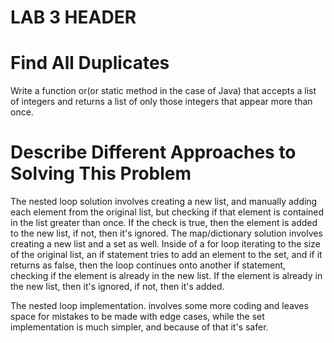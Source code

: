 # LAB 3 HEADER

# Find All Duplicates
Write a function or(or static method in the case of Java) that accepts a list of integers and returns a list of only those integers that appear more than once.

# Describe Different Approaches to Solving This Problem
The nested loop solution involves creating a new list, and manually adding each element from the original list, but checking if that element is contained in the list greater than once. If the check is true, then the element is added to the new list, if not, then it's ignored.
The map/dictionary solution involves creating a new list and a set as well. Inside of a for loop iterating to the size of the original list, an if statement tries to add an element to the set, and if it returns as false, then the loop continues onto another if statement, checking if the element is already in the new list. If the element is already in the new list, then it's ignored, if not, then it's added.

The nested loop implementation. involves some more coding and leaves space for mistakes to be made with edge cases, while the set implementation is much simpler, and because of that it's safer.